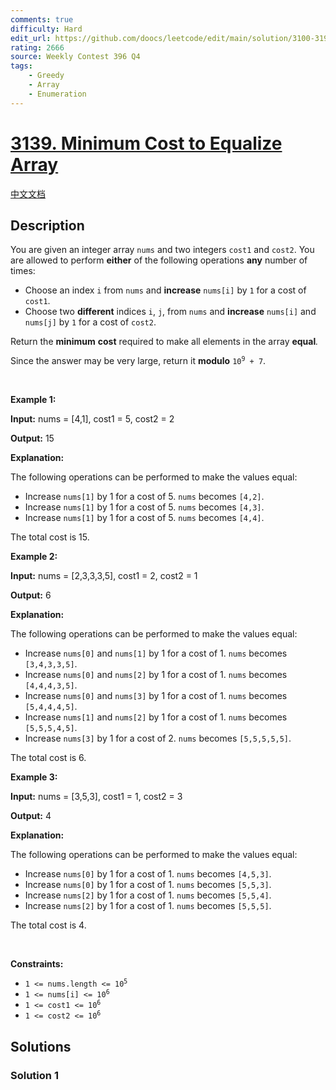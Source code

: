 ```yaml
---
comments: true
difficulty: Hard
edit_url: https://github.com/doocs/leetcode/edit/main/solution/3100-3199/3139.Minimum%20Cost%20to%20Equalize%20Array/README_EN.md
rating: 2666
source: Weekly Contest 396 Q4
tags:
    - Greedy
    - Array
    - Enumeration
---
```


<!-- problem:start -->

# [3139. Minimum Cost to Equalize Array](https://leetcode.com/problems/minimum-cost-to-equalize-array)

[中文文档](/solution/3100-3199/3139.Minimum%20Cost%20to%20Equalize%20Array/README.md)

## Description

<p>You are given an integer array <code>nums</code> and two integers <code>cost1</code> and <code>cost2</code>. You are allowed to perform <strong>either</strong> of the following operations <strong>any</strong> number of times:</p>

<ul>
	<li>Choose an index <code>i</code> from <code>nums</code> and <strong>increase</strong> <code>nums[i]</code> by <code>1</code> for a cost of <code>cost1</code>.</li>
	<li>Choose two <strong>different</strong> indices <code>i</code>, <code>j</code>, from <code>nums</code> and <strong>increase</strong> <code>nums[i]</code> and <code>nums[j]</code> by <code>1</code> for a cost of <code>cost2</code>.</li>
</ul>

<p>Return the <strong>minimum</strong> <strong>cost</strong> required to make all elements in the array <strong>equal</strong><em>. </em></p>

<p>Since the answer may be very large, return it <strong>modulo</strong> <code>10<sup>9</sup> + 7</code>.</p>

<p>&nbsp;</p>
<p><strong class="example">Example 1:</strong></p>

<div class="example-block">
<p><strong>Input:</strong> <span class="example-io">nums = [4,1], cost1 = 5, cost2 = 2</span></p>

<p><strong>Output:</strong> <span class="example-io">15</span></p>

<p><strong>Explanation: </strong></p>

<p>The following operations can be performed to make the values equal:</p>

<ul>
	<li>Increase <code>nums[1]</code> by 1 for a cost of 5. <code>nums</code> becomes <code>[4,2]</code>.</li>
	<li>Increase <code>nums[1]</code> by 1 for a cost of 5. <code>nums</code> becomes <code>[4,3]</code>.</li>
	<li>Increase <code>nums[1]</code> by 1 for a cost of 5. <code>nums</code> becomes <code>[4,4]</code>.</li>
</ul>

<p>The total cost is 15.</p>
</div>

<p><strong class="example">Example 2:</strong></p>

<div class="example-block">
<p><strong>Input:</strong> <span class="example-io">nums = [2,3,3,3,5], cost1 = 2, cost2 = 1</span></p>

<p><strong>Output:</strong> <span class="example-io">6</span></p>

<p><strong>Explanation: </strong></p>

<p>The following operations can be performed to make the values equal:</p>

<ul>
	<li>Increase <code>nums[0]</code> and <code>nums[1]</code> by 1 for a cost of 1. <code>nums</code> becomes <code>[3,4,3,3,5]</code>.</li>
	<li>Increase <code>nums[0]</code> and <code>nums[2]</code> by 1 for a cost of 1. <code>nums</code> becomes <code>[4,4,4,3,5]</code>.</li>
	<li>Increase <code>nums[0]</code> and <code>nums[3]</code> by 1 for a cost of 1. <code>nums</code> becomes <code>[5,4,4,4,5]</code>.</li>
	<li>Increase <code>nums[1]</code> and <code>nums[2]</code> by 1 for a cost of 1. <code>nums</code> becomes <code>[5,5,5,4,5]</code>.</li>
	<li>Increase <code>nums[3]</code> by 1 for a cost of 2. <code>nums</code> becomes <code>[5,5,5,5,5]</code>.</li>
</ul>

<p>The total cost is 6.</p>
</div>

<p><strong class="example">Example 3:</strong></p>

<div class="example-block">
<p><strong>Input:</strong> <span class="example-io">nums = [3,5,3], cost1 = 1, cost2 = 3</span></p>

<p><strong>Output:</strong> <span class="example-io">4</span></p>

<p><strong>Explanation:</strong></p>

<p>The following operations can be performed to make the values equal:</p>

<ul>
	<li>Increase <code>nums[0]</code> by 1 for a cost of 1. <code>nums</code> becomes <code>[4,5,3]</code>.</li>
	<li>Increase <code>nums[0]</code> by 1 for a cost of 1. <code>nums</code> becomes <code>[5,5,3]</code>.</li>
	<li>Increase <code>nums[2]</code> by 1 for a cost of 1. <code>nums</code> becomes <code>[5,5,4]</code>.</li>
	<li>Increase <code>nums[2]</code> by 1 for a cost of 1. <code>nums</code> becomes <code>[5,5,5]</code>.</li>
</ul>

<p>The total cost is 4.</p>
</div>

<p>&nbsp;</p>
<p><strong>Constraints:</strong></p>

<ul>
	<li><code>1 &lt;= nums.length &lt;= 10<sup>5</sup></code></li>
	<li><code>1 &lt;= nums[i] &lt;= 10<sup>6</sup></code></li>
	<li><code>1 &lt;= cost1 &lt;= 10<sup>6</sup></code></li>
	<li><code>1 &lt;= cost2 &lt;= 10<sup>6</sup></code></li>
</ul>

## Solutions

<!-- solution:start -->

### Solution 1

<!-- tabs:start -->

```python

```

```java

```

```cpp

```

```go

```

<!-- tabs:end -->

<!-- solution:end -->

<!-- problem:end -->
